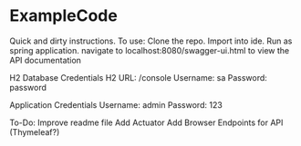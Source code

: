 # ExampleCode
Quick and dirty instructions.
To use:
Clone the repo.
Import into ide.
Run as spring application.
navigate to localhost:8080/swagger-ui.html to view the API documentation

H2 Database Credentials
H2 URL: /console
Username: sa
Password: password


Application Credentials
Username: admin
Password: 123

To-Do:
Improve readme file
Add Actuator
Add Browser Endpoints for API  (Thymeleaf?)

